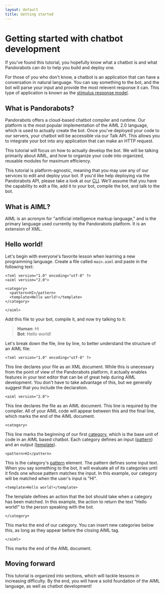 ```yaml
---
layout: default
title: Getting started
---
```


# Getting started with chatbot development

If you've found this tutorial, you hopefully know what a chatbot is and what
Pandorabots can do to help you build and deploy one.

For those of you who don't know, a chatbot is an application that can have a
conversation in natural language. You can say something to the bot, and the
bot will parse your input and provide the most relevent response it can. This
type of application is known as the [stimulus response model]().

## What is Pandorabots?

Pandorabots offers a cloud-based chatbot compiler and runtime. Our platform is
the most popular implementation of the AIML 2.0 language, which is used to
actually create the bot. Once you've deployed your code to our servers, your
chatbot will be accessible via our Talk API. This allows you to integrate your
bot into any application that can make an HTTP request.

This tutorial will focus on how to actually develop the bot. We will be talking
primarily about AIML, and how to organize your code into organized, reusable
modules for maximum efficiency.

This tutorial is platform-agnostic, meaning that you may use any of our services
to edit and deploy your bot. If you'd like help deploying via the Pandorabots API,
please take a look at our [CLI](https://github.com/pandorabots/pb-cli). We'll
assume that you have the capability to edit a file, add it to your bot, compile
the bot, and talk to the bot.

## What is AIML?

AIML is an acronym for "artificial intelligence markup language," and is the
primary language used currently by the Pandorabots platform. It is an extension
of XML.

## Hello world!

Let's begin with everyone's favorite lesson when learning a new programming
language. Create a file called `main.aiml` and paste in
the following text:

    <?xml version="1.0" encoding="utf-8" ?>
    <aiml version="2.0">

    <category>
      <pattern>HI</pattern>
      <template>Hello world!</template>
    </category>

    </aiml>

Add this file to your bot, compile it, and now try talking to it:

> **Human**: Hi  
> **Bot**: Hello world!

Let's break down the file, line by line, to better understand the structure of
an AIML file:

    <?xml version="1.0" encoding="utf-8" ?>

This line declares your file as an XML document. While this is unecessary from
the point of view of the Pandorabots platform, it actually enables features in
your text editor that can be of great help during AIML development. You don't
have to take advantage of this, but we generally suggest that you include the
declaration.

    <aiml version="2.0">

This line declares the file as an AIML document. This line is required by the
compiler. All of your AIML code will appear between this and the final line, which
marks the end of the AIML document.

    <category>

This line marks the beginning of our first [category](/aiml/category), which is
the base unit of code in an AIML based chatbot. Each category defines an input
([pattern](/aiml/pattern)) and an output ([template](/aiml/template)).

    <pattern>HI</pattern>

This is the category's [pattern](/aiml/pattern) element. The pattern defines some
input text. When you say something to the bot, it will evaluate all of its
categories until it finds one whose pattern matches the input. In this example,
our category will be matched when the user's input is "HI".

    <template>Hello world!</template>

The template defines an action that the bot should take when a category has been
matched. In this example, the action to return the text "Hello world!" to the
person speaking with the bot.

    </category>

This marks the end of our category. You can insert new categories below this, as
long as they appear before the closing AIML tag.

    </aiml>

This marks the end of the AIML document.

## Moving forward

This tutorial is organized into sections, which will tackle lessons in increasing
difficulty. By the end, you will have a solid foundation of the AIML language, as
well as chatbot development!
